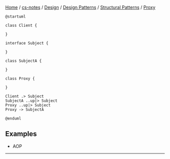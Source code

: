 [Home](https://mengxianbin.github.io) /
[cs-notes](https://mengxianbin.github.io/cs-notes/site) /
[Design](https://mengxianbin.github.io/cs-notes/site/Design) /
[Design Patterns](https://mengxianbin.github.io/cs-notes/site/Design/Design%20Patterns) /
[Structural Patterns](https://mengxianbin.github.io/cs-notes/site/Design/Design%20Patterns/Structural%20Patterns) /
[Proxy](https://mengxianbin.github.io/cs-notes/site/Design/Design%20Patterns/Structural%20Patterns/Proxy)

```puml
@startuml

class Client {

}

interface Subject {

}

class SubjectA {

}

class Proxy {

}

Client .> Subject
SubjectA ..up|> Subject
Proxy ..up|> Subject
Proxy -> SubjectA

@enduml
```

## Examples

* AOP

---
